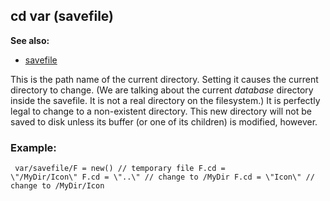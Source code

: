 ## cd var (savefile)
**See also:**
*   [savefile](/savefile)


This is the path name of the current directory. Setting it
causes the current directory to change. (We are talking about the
current *database* directory inside the savefile. It is not a real
directory on the filesystem.) It is perfectly legal to change to a
non-existent directory. This new directory will not be saved to disk
unless its buffer (or one of its children) is modified, however.
### Example:

```
 var/savefile/F = new() // temporary file F.cd =
\"/MyDir/Icon\" F.cd = \"..\" // change to /MyDir F.cd = \"Icon\" //
change to /MyDir/Icon 
```
